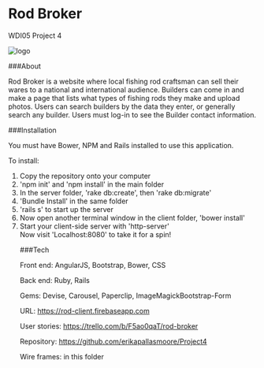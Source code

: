 # Rod Broker
WDI05 Project 4

<img src="http://i.imgur.com/Fuw3kLZ.jpg" alt="logo">  

###About

Rod Broker is a website where local fishing rod craftsman can sell their wares to a national and international audience. Builders can come in and make a page that lists what types of fishing rods they make and upload photos. Users can search builders by the data they enter, or generally search any builder. Users must log-in to see the Builder contact information.

###Installation

You must have Bower, NPM and Rails installed to use this application.

To install:
<ol>
  <li> Copy the repository onto your computer </li>
  <li> 'npm init' and 'npm install' in the main folder</li>
  <li> In the server folder, 'rake db:create', then 'rake db:migrate' </li>
  <li> 'Bundle Install' in the same folder</li>
  <li> 'rails s' to start up the server</li>
  <li> Now open another terminal window in the client folder, 'bower install'</li>
  <li> Start your client-side server with 'http-server'</li>
Now visit 'Localhost:8080' to take it for a spin!


###Tech

Front end:
AngularJS, Bootstrap, Bower, CSS

Back end:
Ruby, Rails 

Gems:
Devise, Carousel, Paperclip, ImageMagickBootstrap-Form

URL: https://rod-client.firebaseapp.com

User stories: https://trello.com/b/F5ao0qaT/rod-broker

Repository: https://github.com/erikapallasmoore/Project4

Wire frames: in this folder
